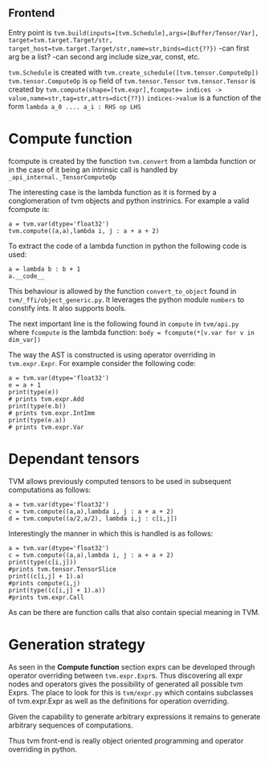 ## Frontend

Entry point is `tvm.build(inputs=[tvm.Schedule],args=[Buffer/Tensor/Var], target=tvm.target.Target/str, target_host=tvm.target.Target/str,name=str,binds=dict{??})`
	-can first arg be a list?
	-can second arg include size_var, const, etc.

`tvm.Schedule` is created with `tvm.create_schedule([tvm.tensor.ComputeOp])`
`tvm.tensor.ComputeOp` is `op` field of `tvm.tensor.Tensor`
`tvm.tensor.Tensor` is created by `tvm.compute(shape=[tvm.expr],fcompute= indices -> value,name=str,tag=str,attrs=dict{??})`
`indices->value` is a function of the form `lambda a_0 .... a_i : RHS op LHS`

# Compute function
fcompute is created by the function `tvm.convert` from a lambda function or in the case of it being an intrinsic call is handled by `_api_internal._TensorComputeOp`

The interesting case is the lambda function as it is formed by a conglomeration of tvm objects and python instrinics. For example a valid fcompute is:
```
a = tvm.var(dtype='float32')
tvm.compute((a,a),lambda i, j : a + a + 2) 
```
To extract the code of a lambda function in python the following code is used:
```
a = lambda b : b + 1
a.__code__
```

This behaviour is allowed by the function `convert_to_object` found in `tvm/_ffi/object_generic.py`. It leverages the python module `numbers` to constify ints. It also supports bools.

The next important line is the following found in `compute` in `tvm/api.py` where `fcompute` is the lambda function:
`body = fcompute(*[v.var for v in dim_var])`

The way the AST is constructed is using operator overriding in `tvm.expr.Expr`. For example consider the following code:
```
a = tvm.var(dtype='float32')
e = a + 1
print(type(e))
# prints tvm.expr.Add
print(type(e.b))
# prints tvm.expr.IntImm
print(type(e.a))
# prints tvm.expr.Var
```

# Dependant tensors

TVM allows previously computed tensors to be used in subsequent computations as follows:

```
a = tvm.var(dtype='float32')
c = tvm.compute((a,a),lambda i, j : a + a + 2) 
d = tvm.compute((a/2,a/2), lambda i,j : c[i,j])
```

Interestingly the manner in which this is handled is as follows:
```
a = tvm.var(dtype='float32')
c = tvm.compute((a,a),lambda i, j : a + a + 2) 
print(type(c[i,j])) 
#prints tvm.tensor.TensorSlice
print((c[i,j] + 1).a)
#prints compute(i,j)
print(type((c[i,j] + 1).a))
#prints tvm.expr.Call
```

As can be there are function calls that also contain special meaning in TVM.

# Generation strategy

As seen in the **Compute function** section exprs can be developed through operator overriding between `tvm.expr.Expr`s. Thus discovering all expr nodes and operators gives the possibility of generated all possible tvm Exprs. The place to look for this is `tvm/expr.py` which contains subclasses of tvm.expr.Expr as well as the definitions for operation overriding. 

Given the capability to generate arbitrary expressions it remains to generate arbitrary sequences of computations.

Thus tvm front-end is really object oriented programming and operator overriding in python. 